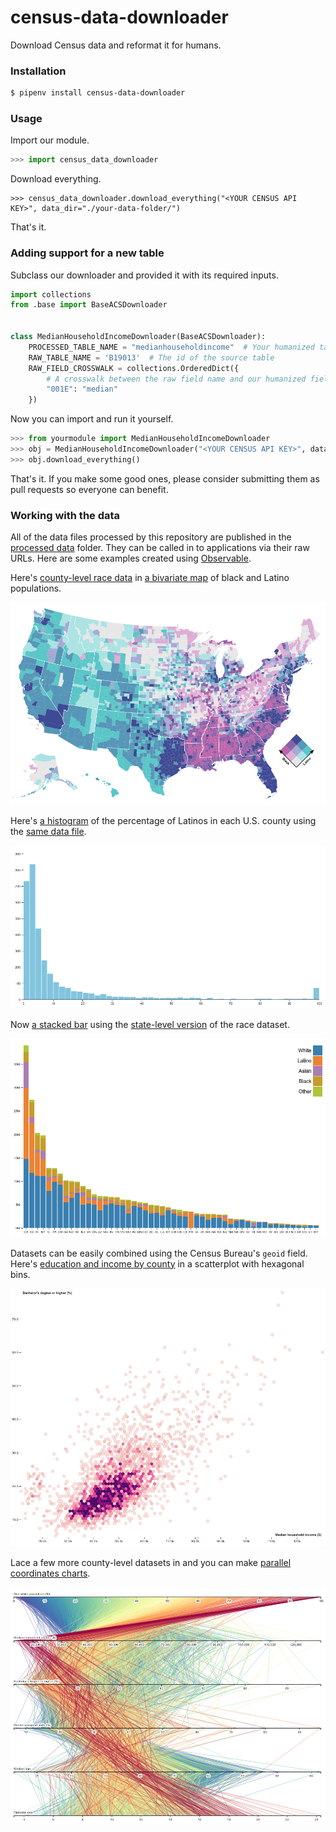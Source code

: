# census-data-downloader

Download Census data and reformat it for humans.

### Installation

```bash
$ pipenv install census-data-downloader
```

### Usage

Import our module.

```python
>>> import census_data_downloader
```

Download everything.

```
>>> census_data_downloader.download_everything("<YOUR CENSUS API KEY>", data_dir="./your-data-folder/")
```

That's it.

### Adding support for a new table

Subclass our downloader and provided it with its required inputs.

```python
import collections
from .base import BaseACSDownloader


class MedianHouseholdIncomeDownloader(BaseACSDownloader):
    PROCESSED_TABLE_NAME = "medianhouseholdincome"  # Your humanized table name
    RAW_TABLE_NAME = 'B19013'  # The id of the source table
    RAW_FIELD_CROSSWALK = collections.OrderedDict({
        # A crosswalk between the raw field name and our humanized field name.
        "001E": "median"
    })
```

Now you can import and run it yourself.

```python
>>> from yourmodule import MedianHouseholdIncomeDownloader
>>> obj = MedianHouseholdIncomeDownloader("<YOUR CENSUS API KEY>", data_dir="./your-data-folder/")
>>> obj.download_everything()
```

That's it. If you make some good ones, please consider submitting them as pull requests so everyone can benefit.

### Working with the data

All of the data files processed by this repository are published in the [processed data](./data/processed/) folder. They can be called in to applications via their raw URLs. Here are some examples created using [Observable](https://observablehq.com/collection/@datadesk/u-s-census-data).

Here's [county-level race data](https://github.com/datadesk/census-data-downloader/blob/master/data/processed/acs5_2017_race_counties.csv) in [a bivariate map](https://observablehq.com/@datadesk/black-and-latino-u-s-population-shares) of black and Latino populations.

[![Black and Latino U.S. population shares](./img/race-map.png)](https://observablehq.com/@datadesk/black-and-latino-u-s-population-shares)

Here's [a histogram](https://observablehq.com/@datadesk/black-and-latino-u-s-population-shares) of the percentage of Latinos in each U.S. county using the [same data file](https://github.com/datadesk/census-data-downloader/blob/master/data/processed/acs5_2017_race_counties.csv).

[![Latino population by U.S. county](./img/latino-histogram.png)](https://observablehq.com/@datadesk/black-and-latino-u-s-population-shares)

Now [a stacked bar](https://observablehq.com/@datadesk/racial-makeup-of-u-s-states-and-territories) using the [state-level version](https://github.com/datadesk/census-data-downloader/blob/master/data/processed/acs5_2017_race_states.csv) of the race dataset.

[![Racial makeup  of U.S. states and territories](img/states-race-stacked-bar.png)](https://observablehq.com/@datadesk/racial-makeup-of-u-s-states-and-territories)

Datasets can be easily combined using the Census Bureau's `geoid` field. Here's [education and income by county](https://observablehq.com/@datadesk/education-and-income-in-u-s-counties) in a scatterplot with hexagonal bins.

[![Education and income in U.S. counties](img/hex-scatter.png)](https://observablehq.com/@datadesk/education-and-income-in-u-s-counties)

Lace a few more county-level datasets in and you can make [parallel coordinates charts](https://observablehq.com/@datadesk/the-demographics-and-destiny-of-all-3-220-u-s-counties).

[![The demographics and destiny of all 3,220 U.S. counties](img/parallel-coordinates.png)](https://observablehq.com/@datadesk/the-demographics-and-destiny-of-all-3-220-u-s-counties)
